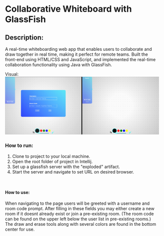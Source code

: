 # Collaborative Whiteboard with GlassFish

## Description:
A real-time whiteboarding web app that enables users to collaborate
and draw together in real time, making it perfect for remote teams.
Built the front-end using HTML/CSS and JavaScript, and implemented 
the real-time collaboration functionality using Java with GlassFish.


Visual: ![screenshot](/src/main/webapp/Assets/screenshot.jpg)


### How to run:
1. Clone to project to your local machine.
2. Open the root folder of project in Intellij.
3. Set up a glassfish server with the "exploded" artifact.
4. Start the server and navigate to set URL on desired browser.

<br>

#### How to use:
When navigating to the page users will be greeted with a username
and room code prompt. After filling in these fields you may either
create a new room if it doesnt already exist or join a pre-existing 
room. (The room code can be found on the upper left below the user list
in pre-existing rooms.) The draw and erase tools along with several 
colors are found in the bottom center for use.
